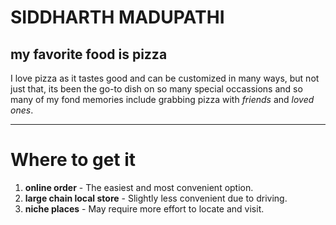# SIDDHARTH MADUPATHI
## my favorite food is pizza
I love pizza as it tastes good and can be customized in many ways, but not just that, its been the go-to dish on so many special occassions and so many of my fond memories include grabbing pizza with *friends* and *loved ones*.

---
# Where to get it
1. **online order** - The easiest and most convenient option.
2. **large chain local store** - Slightly less convenient due to driving.
3. **niche places** - May require more effort to locate and visit.

 